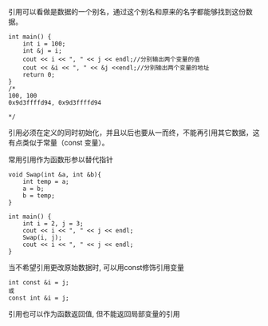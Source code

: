 引用可以看做是数据的一个别名，通过这个别名和原来的名字都能够找到这份数据。

```
int main() {
    int i = 100;
    int &j = i;
    cout << i << ", " << j << endl;//分别输出两个变量的值
    cout << &i << ", " << &j <<endl;//分别输出两个变量的地址
    return 0;
}
/*
100, 100
0x9d3ffffd94, 0x9d3ffffd94

*/

```
引用必须在定义的同时初始化，并且以后也要从一而终，不能再引用其它数据，这有点类似于常量（const 变量）。

常用引用作为函数形参以替代指针

```
void Swap(int &a, int &b){
    int temp = a;
    a = b;
    b = temp;
}

int main() {
    int i = 2, j = 3;
    cout << i << ", " << j << endl;
    Swap(i, j);
    cout << i << ", " << j << endl;
}
```
当不希望引用更改原始数据时, 可以用const修饰引用变量
```
int const &i = j;
或
const int &i = j;
```
引用也可以作为函数返回值, 但不能返回局部变量的引用

